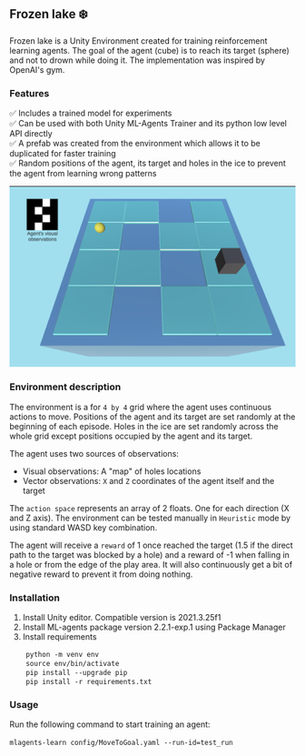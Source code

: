## Frozen lake :snowflake:

Frozen lake is a Unity Environment created for training reinforcement learning agents.
The goal of the agent (cube) is to reach its target (sphere) and not to drown while doing it. 
The implementation was inspired by OpenAI's gym.

### Features

:white_check_mark: Includes a trained model for experiments\
:white_check_mark: Can be used with both Unity ML-Agents Trainer and its python low level API directly\
:white_check_mark: A prefab was created from the environment which allows it to be duplicated for faster training\
:white_check_mark: Random positions of the agent, its target and holes in the ice to prevent the agent from learning wrong patterns 

![](frozen_lake.png)

### Environment description
The environment is a for `4 by 4` grid where the agent uses continuous actions to move.
Positions of the agent and its target are set randomly at the beginning of each episode.
Holes in the ice are set randomly across the whole grid except positions occupied by the agent and its target.

The agent uses two sources of observations:
- Visual observations: A "map" of holes locations
- Vector observations: `X` and `Z` coordinates of the agent itself and the target

The `action space` represents an array of 2 floats. One for each direction (X and Z axis). The environment can be tested manually in `Heuristic`
mode by using standard WASD key combination. 

The agent will receive a `reward` of 1 once reached the target (1.5 if the direct path to the target was blocked by a hole) and a reward of -1 when falling in a hole or from the edge of the play area.
It will also continuously get a bit of negative reward to prevent it from doing nothing.

### Installation
1. Install Unity editor. Compatible version is 2021.3.25f1
2. Install ML-agents package version 2.2.1-exp.1 using Package Manager
3. Install requirements
```
    python -m venv env
    source env/bin/activate
    pip install --upgrade pip
    pip install -r requirements.txt
```

### Usage
Run the following command to start training an agent:

`mlagents-learn config/MoveToGoal.yaml --run-id=test_run`
